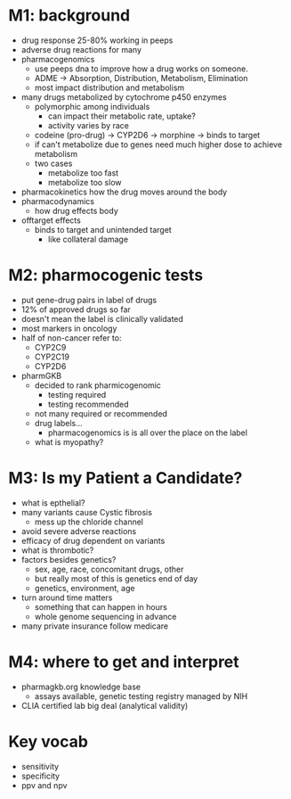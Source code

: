 # M1: background
- drug response 25-80% working in peeps
- adverse drug reactions for many
- pharmacogenomics
    - use peeps dna to improve how a drug works on someone.
    - ADME -> Absorption, Distribution, Metabolism, Elimination
    - most impact distribution and metabolism
- many drugs metabolized by cytochrome p450 enzymes
    - polymorphic among individuals
        - can impact their metabolic rate, uptake?
        - activity varies by race
    - codeine (pro-drug) -> CYP2D6 -> morphine -> binds to target
    - if can't metabolize due to genes need much higher dose to achieve metabolism
    - two cases
        - metabolize too fast
        - metabolize too slow
- pharmacokinetics how the drug moves around the body
- pharmacodynamics
    - how drug effects body
- offtarget effects
    - binds to target and unintended target
        - like collateral damage

# M2: pharmocogenic tests
- put gene-drug pairs in label of drugs
- 12% of approved drugs so far
- doesn't mean the label is clinically validated
- most markers in oncology
- half of non-cancer refer to:
    - CYP2C9
    - CYP2C19
    - CYP2D6
- pharmGKB
    - decided to rank pharmicogenomic
        - testing required
        - testing recommended
    - not many required or recommended
    - drug labels...
        - pharmacogenomics is is all over the place on the label
    - what is myopathy?

# M3: Is my Patient a Candidate?
- what is epthelial?
- many variants cause Cystic fibrosis
    - mess up the chloride channel
- avoid severe adverse reactions
- efficacy of drug dependent on variants
- what is thrombotic?
- factors besides genetics?
    - sex, age, race, concomitant drugs, other
    - but really most of this is genetics end of day
    - genetics, environment, age
- turn around time matters
    - something that can happen in hours
    - whole genome sequencing in advance
- many private insurance follow medicare

# M4: where to get and interpret
- pharmagkb.org knowledge base
    - assays available, genetic testing registry managed by NIH
- CLIA certified lab big deal (analytical validity)


# Key vocab
- sensitivity
- specificity
- ppv and npv

